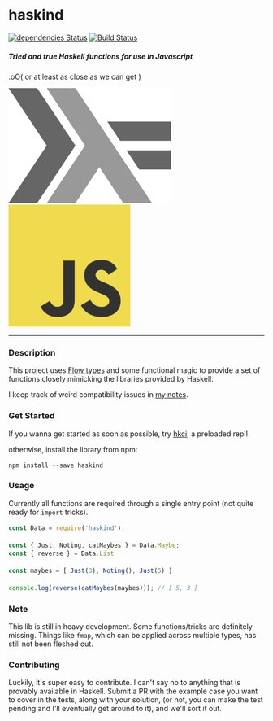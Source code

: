 haskind
=======

[![dependencies Status](https://david-dm.org/MrRacoon/haskind/status.svg)](https://david-dm.org/MrRacoon/haskind)
[![Build Status](https://travis-ci.org/MrRacoon/haskind.svg?branch=master)](https://travis-ci.org/MrRacoon/haskind)

##### Tried and true Haskell functions for use in Javascript

.oO( or at least as close as we can get )

![haskell](/lamda.png)
![js](/js.png)

---
### Description

This project uses [Flow types](https://flowtype.org/) and some functional magic to provide a set of functions closely mimicking the libraries provided by Haskell.

I keep track of weird compatibility issues in [my notes](/notes.md).

### Get Started

If you wanna get started as soon as possible, try [hkci](https://www.npmjs.com/package/hkci), a preloaded repl!

otherwise, install the library from npm:

```
npm install --save haskind
```

### Usage

Currently all functions are required through a single entry point (not quite ready for `import` tricks).

```javascript
const Data = require('haskind');

const { Just, Noting, catMaybes } = Data.Maybe;
const { reverse } = Data.List

const maybes = [ Just(3), Noting(), Just(5) ]

console.log(reverse(catMaybes(maybes))); // [ 5, 3 ]
```

### Note

This lib is still in heavy development. Some functions/tricks are definitely missing. Things like `fmap`, which can be applied across multiple types, has still not been fleshed out.

### Contributing

Luckily, it's super easy to contribute. I can't say no to anything that is provably available in Haskell. Submit a PR with the example case you want to cover in the tests, along with your solution, (or not, you can make the test pending and I'll eventually get around to it), and we'll sort it out.
